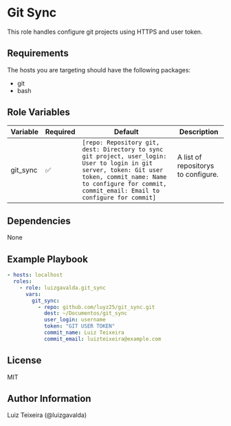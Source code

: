 # Git Sync

This role handles configure git projects using HTTPS and user token.

## Requirements

The hosts you are targeting should have the following packages:

- git
- bash

## Role Variables

| Variable            | Required | Default | Description                                                                                                                                                                                                                                                      |
| ------------------- | -------- | ------- | ---------------------------------------------------------------------------------------------------------------------------------------------------------------------------------------------------------------------------------------------------------------- |
| git_sync | &#9989;  | `[repo: Repository git, dest: Directory to sync git project, user_login: User to login in git server, token: Git user token, commit_name: Name to configure for commit, commit_email: Email to configure for commit]`    | A list of repositorys to configure.<br><br>|

## Dependencies

None

## Example Playbook

```yaml
- hosts: localhost
  roles:
    - role: luizgavalda.git_sync
      vars:
        git_sync:
          - repo: github.com/luyz25/git_sync.git
            dest: ~/Documentos/git_sync
            user_login: username
            token: "GIT USER TOKEN"
            commit_name: Luiz Teixeira
            commit_email: luizteixeira@example.com
```

## License

MIT

## Author Information

Luiz Teixeira (@luizgavalda)
